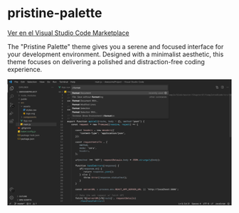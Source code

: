 # pristine-palette

[Ver en el Visual Studio Code Marketplace](https://marketplace.visualstudio.com/items?itemName=pablo-martinez-dev.pristine-palette&ssr=false#review-details)

The "Pristine Palette" theme gives you a serene and focused interface for your development environment. Designed with a minimalist aesthetic, this theme focuses on delivering a polished and distraction-free coding experience.

![Captura de pantalla de la paleta de comandos](./assets//commandPalette.png)

